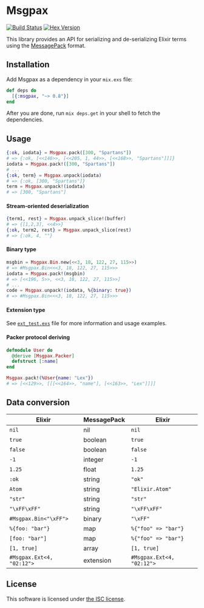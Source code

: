 # Msgpax 
[![Build Status](https://travis-ci.org/lexmag/msgpax.svg)](https://travis-ci.org/lexmag/msgpax)
[![Hex Version](https://img.shields.io/hexpm/v/msgpax.svg)](https://hex.pm/packages/msgpax)

This library provides an API for serializing and de-serializing Elixir terms using the [MessagePack](http://msgpack.org/) format.

## Installation

Add Msgpax as a dependency in your `mix.exs` file:

```elixir
def deps do
  [{:msgpax, "~> 0.8"}]
end
```

After you are done, run `mix deps.get` in your shell to fetch the dependencies.

## Usage

```elixir
{:ok, iodata} = Msgpax.pack([300, "Spartans"])
# => {:ok, [<<146>>, [<<205, 1, 44>>, [<<168>>, "Spartans"]]]}
iodata = Msgpax.pack!([300, "Spartans"])
# ...
{:ok, term} = Msgpax.unpack(iodata)
# => {:ok, [300, "Spartans"]}
term = Msgpax.unpack!(iodata)
# => [300, "Spartans"]
```

#### Stream-oriented deserialization

```elixir
{term1, rest} = Msgpax.unpack_slice!(buffer)
# => {[1,2,3], <<4>>}
{:ok, term2, rest} = Msgpax.unpack_slice(rest)
# => {:ok, 4, ""}
```

#### Binary type

```elixir
msgbin = Msgpax.Bin.new(<<3, 18, 122, 27, 115>>)
# => #Msgpax.Bin<<<3, 18, 122, 27, 115>>>
iodata = Msgpax.pack!(msgbin)
# => [<<196, 5>>, <<3, 18, 122, 27, 115>>]
# ...
code = Msgpax.unpack!(iodata, %{binary: true})
# => #Msgpax.Bin<<<3, 18, 122, 27, 115>>>
```

#### Extension type

See [`ext_test.exs`](./test/msgpax/ext_test.exs)
file for more information and usage examples.

#### Packer protocol deriving

```elixir
defmodule User do
  @derive [Msgpax.Packer]
  defstruct [:name]
end

Msgpax.pack!(%User{name: "Lex"})
# => [<<129>>, [[[<<164>>, "name"], [<<163>>, "Lex"]]]]
```

## Data conversion

Elixir                         | MessagePack   | Elixir
------------------------------ | ------------- | -------------
`nil`                          | nil           | `nil`
`true`                         | boolean       | `true`
`false`                        | boolean       | `false`
`-1`                           | integer       | `-1`
`1.25`                         | float         | `1.25`
`:ok`                          | string        | `"ok"`
`Atom`                         | string        | `"Elixir.Atom"`
`"str"`                        | string        | `"str"`
`"\xFF\xFF"`                   | string        | `"\xFF\xFF"`
`#Msgpax.Bin<"\xFF">`          | binary        | `"\xFF"`
`%{foo: "bar"}`                | map           | `%{"foo" => "bar"}`
`[foo: "bar"]`                 | map           | `%{"foo" => "bar"}`
`[1, true]`                    | array         | `[1, true]`
`#Msgpax.Ext<4, "02:12">`      | extension     | `#Msgpax.Ext<4, "02:12">`

## License

This software is licensed under [the ISC license](LICENSE).
